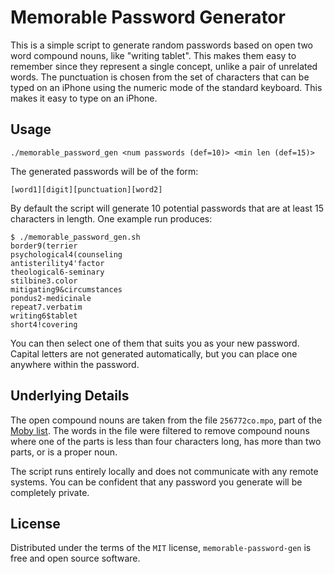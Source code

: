 # Memorable Password Generator

This is a simple script to generate random passwords based on open two
word compound nouns, like "writing tablet". This makes them easy to
remember since they represent a single concept, unlike a pair of
unrelated words. The punctuation is chosen from the set of characters
that can be typed on an iPhone using the numeric mode of the standard
keyboard. This makes it easy to type on an iPhone.

## Usage

    ./memorable_password_gen <num passwords (def=10)> <min len (def=15)>

The generated passwords will be of the form:

    [word1][digit][punctuation][word2]

By default the script will generate 10 potential passwords that are
at least 15 characters in length. One example run produces: 

    $ ./memorable_password_gen.sh 
    border9(terrier
    psychological4(counseling
    antisterility4'factor
    theological6-seminary
    stilbine3.color
    mitigating9&circumstances
    pondus2-medicinale
    repeat7.verbatim
    writing6$tablet
    short4!covering

You can then select one of them that suits you as your new password.
Capital letters are not generated automatically, but you can place one
anywhere within the password. 

## Underlying Details

The open compound nouns are taken from the file `256772co.mpo`, part
of the [Moby list][link01]. The words in the file were filtered to
remove compound nouns where one of the parts is less than four
characters long, has more than two parts, or is a proper noun. 

The script runs entirely locally and does not communicate with any
remote systems. You can be confident that any password you generate
will be completely private. 

## License

Distributed under the terms of the `MIT` license,
`memorable-password-gen` is free and open source software.

[link01]: https://ai1.ai.uga.edu/ftplib/natural-language/moby/moby.tar.Z
